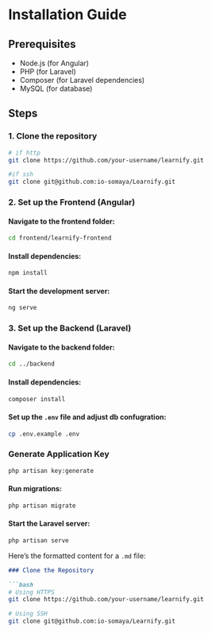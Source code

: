 # Installation Guide

## Prerequisites

- Node.js (for Angular)
- PHP (for Laravel)
- Composer (for Laravel dependencies)
- MySQL (for database)

## Steps

### 1. Clone the repository

```bash
# if http
git clone https://github.com/your-username/learnify.git

#if ssh
git clone git@github.com:io-somaya/Learnify.git

```

### 2. Set up the Frontend (Angular)

#### Navigate to the frontend folder:

```bash
cd frontend/learnify-frontend
```

#### Install dependencies:

```bash
npm install
```

#### Start the development server:

```bash
ng serve
```

### 3. Set up the Backend (Laravel)

#### Navigate to the backend folder:

```bash
cd ../backend
```

#### Install dependencies:

```bash
composer install
```

#### Set up the `.env` file and adjust db confugration:

```bash
cp .env.example .env
```

### Generate Application Key

```bash
php artisan key:generate
```


#### Run migrations:

```bash
php artisan migrate
```

#### Start the Laravel server:

```bash
php artisan serve
```



Here’s the formatted content for a `.md` file:

```markdown
### Clone the Repository

```bash
# Using HTTPS
git clone https://github.com/your-username/learnify.git

# Using SSH
git clone git@github.com:io-somaya/Learnify.git
```

